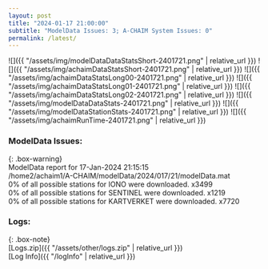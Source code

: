 ```yaml
---
layout: post
title: "2024-01-17 21:00:00"
subtitle: "ModelData Issues: 3; A-CHAIM System Issues: 0"
permalink: /latest/
---
```


![]({{ "/assets/img/modelDataDataStatsShort-2401721.png" | relative_url }})
![]({{ "/assets/img/achaimDataStatsShort-2401721.png" | relative_url }})
![]({{ "/assets/img/achaimDataStatsLong00-2401721.png" | relative_url }})
![]({{ "/assets/img/achaimDataStatsLong01-2401721.png" | relative_url }})
![]({{ "/assets/img/achaimDataStatsLong02-2401721.png" | relative_url }})
![]({{ "/assets/img/modelDataDataStats-2401721.png" | relative_url }})
![]({{ "/assets/img/modelDataStationStats-2401721.png" | relative_url }})
![]({{ "/assets/img/achaimRunTime-2401721.png" | relative_url }})


### ModelData Issues:  
  
{: .box-warning}  
 ModelData report for 17-Jan-2024 21:15:15   
 /home2/achaim1/A-CHAIM/modelData/2024/017/21/modelData.mat   
 0% of all possible stations for IONO were downloaded. x3499   
 0% of all possible stations for SENTINEL were downloaded. x1219   
 0% of all possible stations for KARTVERKET were downloaded. x7720   
  


### Logs:  
  
{: .box-note}  
[Logs.zip]({{ "/assets/other/logs.zip" | relative_url }})  
[Log Info]({{ "/logInfo" | relative_url }})  
